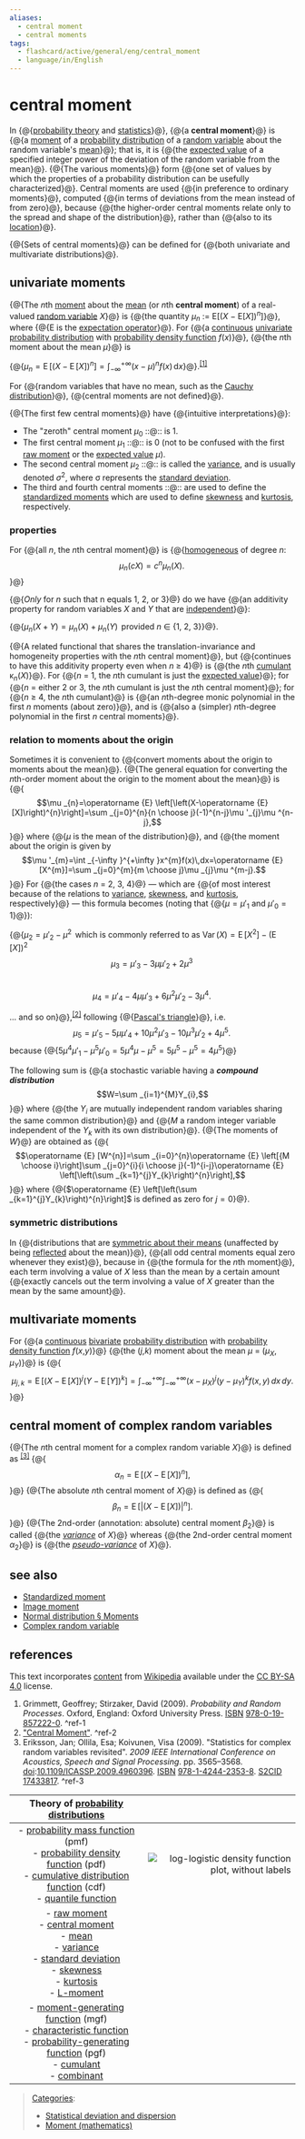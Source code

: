 ```yaml
---
aliases:
  - central moment
  - central moments
tags:
  - flashcard/active/general/eng/central_moment
  - language/in/English
---
```


# central moment

<!-- | ![](../../archives/Wikimedia%20Commons/Question%20book-new.svg) | This article __needs additional citations for [verification](https://en.wikipedia.org/wiki/Wikipedia:Verifiability)__. Please help [improve this article](https://en.wikipedia.org/wiki/Special:EditPage/Central%20moment) by [adding citations to reliable sources](https://en.wikipedia.org/wiki/Help:Referencing%20for%20beginners). Unsourced material may be challenged and removed._Find sources:_ ["Central moment"](https://www.google.com/search?as_eq=wikipedia&q=%22Central+moment%22) – [news](https://www.google.com/search?tbm=nws&q=%22Central+moment%22+-wikipedia&tbs=ar:1) __·__ [newspapers](https://www.google.com/search?&q=%22Central+moment%22&tbs=bkt:s&tbm=bks) __·__ [books](https://www.google.com/search?tbs=bks:1&q=%22Central+moment%22+-wikipedia) __·__ [scholar](https://scholar.google.com/scholar?q=%22Central+moment%22) __·__ [JSTOR](https://www.jstor.org/action/doBasicSearch?Query=%22Central+moment%22&acc=on&wc=on) _\(September 2014\)__\([Learn how and when to remove this message](https://en.wikipedia.org/wiki/Help:Maintenance%20template%20removal)\)_ | -->

In {@{[probability theory](probability%20theory.md) and [statistics](statistics.md)}@}, {@{a __central moment__}@} is {@{a [moment](moment%20(mathematics).md) of a [probability distribution](probability%20distribution.md) of a [random variable](random%20variable.md) about the random variable's [mean](mean.md)}@}; that is, it is {@{the [expected value](expected%20value.md) of a specified integer power of the deviation of the random variable from the mean}@}. {@{The various moments}@} form {@{one set of values by which the properties of a probability distribution can be usefully characterized}@}. Central moments are used {@{in preference to ordinary moments}@}, computed {@{in terms of deviations from the mean instead of from zero}@}, because {@{the higher-order central moments relate only to the spread and shape of the distribution}@}, rather than {@{also to its [location](location%20parameter.md)}@}. <!--SR:!2025-04-20,62,310!2025-04-22,63,310!2025-06-15,101,290!2025-10-20,196,310!2025-04-23,64,310!2025-04-19,61,310!2025-04-16,58,310!2025-04-20,62,310!2025-07-05,113,290!2025-04-23,64,310-->

{@{Sets of central moments}@} can be defined for {@{both univariate and multivariate distributions}@}. <!--SR:!2025-09-27,179,310!2025-04-24,65,310-->

## univariate moments

{@{The _n_<!-- markdown separator -->th [moment](moment%20(mathematics).md) about the [mean](mean.md) \(or _n_<!-- markdown separator -->th __central moment__\) of a real-valued [random variable](random%20variable.md) _X_}@} is {@{the quantity _μ_<sub>_n_</sub> := E\[\(_X_ − E\[_X_\]\)<sup>_n_</sup>\]}@}, where {@{E is the [expectation operator](expected%20value.md)}@}. For {@{a [continuous](continuous%20probability%20distribution.md#absolutely%20continuous%20probability%20distribution) [univariate](univariate.md) [probability distribution](probability%20distribution.md) with [probability density function](probability%20density%20function.md) _f_\(_x_\)}@}, {@{the _n_<!-- markdown separator -->th moment about the mean _μ_}@} is <p> {@{$\mu _{n}=\operatorname {E} \left[(X-\operatorname {E} [X])^{n}\right]=\int _{-\infty }^{+\infty }(x-\mu )^{n}f(x)\,\mathrm {d} x$}@}.<sup>[\[1\]](#^ref-1)</sup> <p> For {@{random variables that have no mean, such as the [Cauchy distribution](Cauchy%20distribution.md)}@}, {@{central moments are not defined}@}. <!--SR:!2025-04-18,60,310!2025-09-30,182,310!2025-04-25,66,310!2025-07-20,123,290!2025-08-25,140,290!2025-04-25,66,310!2025-10-19,195,310!2025-04-26,67,310-->

{@{The first few central moments}@} have {@{intuitive interpretations}@}: <!--SR:!2025-04-19,61,310!2025-04-20,62,310-->

- The "zeroth" central moment _μ_<sub>0</sub> ::@:: is 1. <!--SR:!2025-04-18,60,310!2025-04-17,59,310-->
- The first central moment _μ_<sub>1</sub> ::@:: is 0 \(not to be confused with the first [raw moment](raw%20moment.md) or the [expected value](expected%20value.md) _μ_\). <!--SR:!2025-04-25,66,310!2025-10-06,187,310-->
- The second central moment _μ_<sub>2</sub> ::@:: is called the [variance](variance.md), and is usually denoted _σ_<sup>2</sup>, where σ represents the [standard deviation](standard%20deviation.md). <!--SR:!2025-04-19,61,310!2025-04-26,67,310-->
- The third and fourth central moments ::@:: are used to define the [standardized moments](standardized%20moment.md) which are used to define [skewness](skewness.md) and [kurtosis](kurtosis.md), respectively. <!--SR:!2025-04-26,67,310!2025-04-25,66,310-->

### properties

For {@{all _n_, the _n_<!-- markdown separator -->th central moment}@} is {@{[homogeneous](homogeneous%20function.md) of degree _n_: $$\mu _{n}(cX)=c^{n}\mu _{n}(X).\,$$}@} <!--SR:!2025-04-18,60,310!2025-04-16,58,310-->

{@{_Only_ for _n_ such that n equals 1, 2, or 3}@} do we have {@{an additivity property for random variables _X_ and _Y_ that are [independent](statistical%20independence.md)}@}: <p> {@{$\mu _{n}(X+Y)=\mu _{n}(X)+\mu _{n}(Y)\,$ provided _n_ ∈ {1, 2, 3}<!-- flashcard separator -->}@}. <!--SR:!2025-04-21,63,310!2025-10-06,185,310!2025-04-22,63,310-->

{@{A related functional that shares the translation-invariance and homogeneity properties with the _n_<!-- markdown separator -->th central moment}@}, but {@{continues to have this additivity property even when _n_ ≥ 4}@} is {@{the _n_<!-- markdown separator -->th [cumulant](cumulant.md) κ<sub>_n_</sub>\(_X_\)}@}. For {@{_n_ = 1, the _n_<!-- markdown separator -->th cumulant is just the [expected value](expected%20value.md)}@}; for {@{_n_ = either 2 or 3, the _n_<!-- markdown separator -->th cumulant is just the _n_<!-- markdown separator -->th central moment}@}; for {@{_n_ ≥ 4, the _n_<!-- markdown separator -->th cumulant}@} is {@{an _n_<!-- markdown separator -->th-degree monic polynomial in the first _n_ moments \(about zero\)}@}, and is {@{also a \(simpler\) _n_<!-- markdown separator -->th-degree polynomial in the first _n_ central moments}@}. <!--SR:!2025-04-23,64,310!2025-04-24,65,310!2025-04-24,65,310!2025-06-04,91,290!2025-04-16,58,310!2025-10-03,182,310!2025-08-03,127,290!2025-06-02,90,290-->

### relation to moments about the origin

Sometimes it is convenient to {@{convert moments about the origin to moments about the mean}@}. {@{The general equation for converting the _n_<!-- markdown separator -->th-order moment about the origin to the moment about the mean}@} is {@{$$\mu _{n}=\operatorname {E} \left[\left(X-\operatorname {E} [X]\right)^{n}\right]=\sum _{j=0}^{n}{n \choose j}(-1)^{n-j}\mu '_{j}\mu ^{n-j},$$}@} where {@{_μ_ is the mean of the distribution}@}, and {@{the moment about the origin is given by $$\mu '_{m}=\int _{-\infty }^{+\infty }x^{m}f(x)\,dx=\operatorname {E} [X^{m}]=\sum _{j=0}^{m}{m \choose j}\mu _{j}\mu ^{m-j}.$$}@} For {@{the cases _n_ = 2, 3, 4}@} — which are {@{of most interest because of the relations to [variance](variance.md), [skewness](skewness.md), and [kurtosis](kurtosis.md), respectively}@} — this formula becomes \(noting that {@{$\mu =\mu '_{1}$ and $\mu '_{0}=1$}@}\): <p> {@{$\mu _{2}=\mu '_{2}-\mu ^{2}\,$ which is commonly referred to as $\operatorname {Var} (X)=\operatorname {E} [X^{2}]-\left(\operatorname {E} [X]\right)^{2}$ <br/> $$\mu _{3}=\mu '_{3}-3\mu \mu '_{2}+2\mu ^{3}\,$$ <br/> $$\mu _{4}=\mu '_{4}-4\mu \mu '_{3}+6\mu ^{2}\mu '_{2}-3\mu ^{4}.\,$$ <p> ... and so on}@},<sup>[\[2\]](#^ref-2)</sup> following {@{[Pascal's triangle](Pascal's%20triangle.md)}@}, i.e. $$\mu _{5}=\mu '_{5}-5\mu \mu '_{4}+10\mu ^{2}\mu '_{3}-10\mu ^{3}\mu '_{2}+4\mu ^{5}.\,$$ because {@{$5\mu ^{4}\mu '_{1}-\mu ^{5}\mu '_{0}=5\mu ^{4}\mu -\mu ^{5}=5\mu ^{5}-\mu ^{5}=4\mu ^{5}$}@} <!--SR:!2025-04-23,64,310!2025-04-17,59,310!2025-06-15,89,270!2025-09-22,176,310!2025-04-13,4,210!2025-10-05,186,310!2025-04-19,61,310!2025-04-17,59,310!2025-06-19,92,270!2025-04-22,63,310!2025-06-11,86,270-->

The following sum is {@{a stochastic variable having a ___compound distribution___ $$W=\sum _{i=1}^{M}Y_{i},$$}@} where {@{the $Y_{i}$ are mutually independent random variables sharing the same common distribution}@} and {@{$M$ a random integer variable independent of the $Y_{k}$ with its own distribution}@}. {@{The moments of $W$}@} are obtained as {@{$$\operatorname {E} [W^{n}]=\sum _{i=0}^{n}\operatorname {E} \left[{M \choose i}\right]\sum _{j=0}^{i}{i \choose j}(-1)^{i-j}\operatorname {E} \left[\left(\sum _{k=1}^{j}Y_{k}\right)^{n}\right],$$}@} where {@{$\operatorname {E} \left[\left(\sum _{k=1}^{j}Y_{k}\right)^{n}\right]$ is defined as zero for $j=0$}@}. <!--SR:!2025-04-22,63,310!2025-06-15,101,290!2025-07-19,123,290!2025-04-24,65,310!2025-05-13,35,190!2025-04-17,59,310-->

### symmetric distributions

In {@{distributions that are [symmetric about their means](symmetric%20distribution.md) \(unaffected by being [reflected](reflection%20(mathematics).md) about the mean\)}@}, {@{all odd central moments equal zero whenever they exist}@}, because in {@{the formula for the _n_<!-- markdown separator -->th moment}@}, each term involving a value of _X_ less than the mean by a certain amount {@{exactly cancels out the term involving a value of _X_ greater than the mean by the same amount}@}. <!--SR:!2025-09-23,177,310!2025-10-04,186,310!2025-04-26,67,310!2025-04-26,67,310-->

## multivariate moments

For {@{a [continuous](continuous%20probability%20distribution.md#absolutely%20continuous%20probability%20distribution) [bivariate](joint%20probability%20distribution.md) [probability distribution](probability%20distribution.md) with [probability density function](probability%20density%20function.md) _f_\(_x_,_y_\)}@} {@{the \(_j_,_k_\) moment about the mean _μ_ = \(_μ_<sub>_X_</sub>, _μ_<sub>_Y_</sub>\)}@} is {@{$$\mu _{j,k}=\operatorname {E} \left[(X-\operatorname {E} [X])^{j}(Y-\operatorname {E} [Y])^{k}\right]=\int _{-\infty }^{+\infty }\int _{-\infty }^{+\infty }(x-\mu _{X})^{j}(y-\mu _{Y})^{k}f(x,y)\,dx\,dy.$$}@} <!--SR:!2025-04-25,66,310!2025-04-21,63,310!2025-10-05,184,310-->

## central moment of complex random variables

{@{The _n_<!-- markdown separator -->th central moment for a complex random variable _X_}@} is defined as <sup>[\[3\]](#^ref-3)</sup> {@{$$\alpha _{n}=\operatorname {E} \left[(X-\operatorname {E} [X])^{n}\right],$$}@} {@{The absolute _n_<!-- markdown separator -->th central moment of _X_}@} is defined as {@{$$\beta _{n}=\operatorname {E} \left[|(X-\operatorname {E} [X])|^{n}\right].$$}@} {@{The 2nd-order (annotation: absolute) central moment _β_<sub>2</sub>}@} is called {@{the [_variance_](complex%20random%20variable.md#variance%20and%20pseudo-variance) of _X_}@} whereas {@{the 2nd-order central moment _α_<sub>2</sub>}@} is {@{the [_pseudo-variance_](complex%20random%20variable.md#variance%20and%20pseudo-variance) of _X_}@}. <!--SR:!2025-04-24,65,310!2025-04-22,63,310!2025-04-18,60,310!2025-04-16,58,310!2025-04-20,62,310!2025-04-23,64,310!2025-04-21,63,310!2025-04-21,63,310-->

## see also

- [Standardized moment](standardized%20moment.md)
- [Image moment](image%20moment.md)
- [Normal distribution § Moments](normal%20distribution.md#moments)
- [Complex random variable](complex%20random%20variable.md)

## references

This text incorporates [content](https://en.wikipedia.org/wiki/central_moment) from [Wikipedia](Wikipedia.md) available under the [CC BY-SA 4.0](https://creativecommons.org/licenses/by-sa/4.0/) license.

1. <a id="CITEREFGrimmett, GeoffreyStirzaker, David2009"></a> Grimmett, Geoffrey; Stirzaker, David \(2009\). _Probability and Random Processes_. Oxford, England: Oxford University Press. [ISBN](ISBN%20(identifier).md) [978-0-19-857222-0](https://en.wikipedia.org/wiki/Special:BookSources/978-0-19-857222-0). <a id="^ref-1"></a>^ref-1
2. ["Central Moment"](http://mathworld.wolfram.com/CentralMoment.html). <a id="^ref-2"></a>^ref-2
3. <a id="CITEREFErikssonOllilaKoivunen2009"></a> Eriksson, Jan; Ollila, Esa; Koivunen, Visa \(2009\). "Statistics for complex random variables revisited". _2009 IEEE International Conference on Acoustics, Speech and Signal Processing_. pp. 3565–3568. [doi](doi%20(identifier).md):[10.1109/ICASSP.2009.4960396](https://doi.org/10.1109%2FICASSP.2009.4960396). [ISBN](ISBN%20(identifier).md) [978-1-4244-2353-8](https://en.wikipedia.org/wiki/Special:BookSources/978-1-4244-2353-8). [S2CID](S2CID%20(identifier).md#S2CID) [17433817](https://api.semanticscholar.org/CorpusID:17433817). <a id="^ref-3"></a>^ref-3

| <!-- hide <p> - [v](https://en.wikipedia.org/wiki/Template:Theory%20of%20probability%20distributions) <br/> - [t](https://en.wikipedia.org/wiki/Template%20talk:Theory%20of%20probability%20distributions) <br/> - [e](https://en.wikipedia.org/wiki/Special:EditPage/Template%3ATheory%20of%20probability%20distributions) <p>  <p>  <br/> --> Theory of [probability distributions](probability%20distribution.md) |                                                                                                                          |
|:--------------------------------------------------------------------------------------------------------------------------------------------------------------------------------------------------------------------------------------------------------------------------------------------------------------------------------------------------------------------------------------------------------------------:| ------------------------------------------------------------------------------------------------------------------------:|
| - [probability mass function](probability%20mass%20function.md) \(pmf\) <br/> - [probability density function](probability%20density%20function.md) \(pdf\) <br/> - [cumulative distribution function](cumulative%20distribution%20function.md) \(cdf\) <br/> - [quantile function](quantile%20function.md)                                                                                                          | ![log-logistic density function plot, without labels](../../archives/Wikimedia%20Commons/Loglogisticpdf%20no-labels.svg) |
| - [raw moment](raw%20moment.md) <br/> - [central moment](central%20moment.md) <br/> - [mean](expected%20value.md) <br/> - [variance](variance.md) <br/> - [standard deviation](standard%20deviation.md) <br/> - [skewness](skewness.md) <br/> - [kurtosis](kurtosis.md) <br/> - [L-moment](L-moment.md)                                                                                                              |                                                                                                                          |
| - [moment-generating function](moment-generating%20function.md) \(mgf\) <br/> - [characteristic function](characteristic%20function%20(probability%20theory).md) <br/> - [probability-generating function](probability-generating%20function.md) \(pgf\) <br/> - [cumulant](cumulant.md) <br/> - [combinant](combinant.md)                                                                                           |                                                                                                                          |

> [Categories](https://en.wikipedia.org/wiki/Help:Category):
>
> - [Statistical deviation and dispersion](https://en.wikipedia.org/wiki/Category:Statistical%20deviation%20and%20dispersion)
> - [Moment \(mathematics\)](https://en.wikipedia.org/wiki/Category:Moment%20%28mathematics%29)
